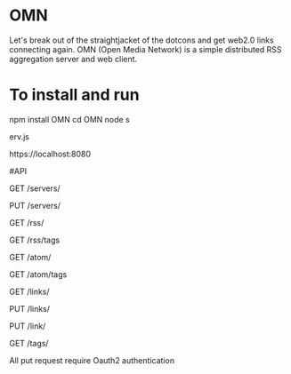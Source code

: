 # OMN
Let's break out of the straightjacket of the dotcons and get web2.0 links connecting again.  OMN (Open Media Network) is a simple distributed RSS aggregation server and web client. 


# To install and run

npm install OMN
cd OMN
node s


erv.js

https://localhost:8080


#API

GET /servers/

PUT /servers/

GET /rss/

GET /rss/tags

GET /atom/

GET /atom/tags

GET /links/

PUT /links/

PUT /link/

GET /tags/

All put request require Oauth2 authentication
